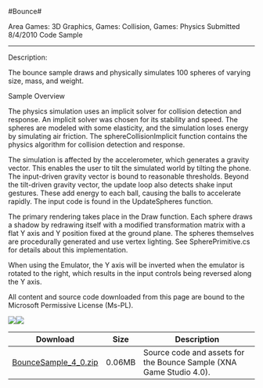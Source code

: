 #Bounce#

Area
Games: 3D Graphics, Games: Collision, Games: Physics
Submitted
8/4/2010
Code Sample

---

Description:

The bounce sample draws and physically simulates 100 spheres of varying size, mass, and weight.

Sample Overview

The physics simulation uses an implicit solver for collision detection and response. An implicit solver was chosen for its stability and speed. The spheres are modeled with some elasticity, and the simulation loses energy by simulating air friction. The sphereCollisionImplicit function contains the physics algorithm for collision detection and response.

The simulation is affected by the accelerometer, which generates a gravity vector. This enables the user to tilt the simulated world by tilting the phone. The input-driven gravity vector is bound to reasonable thresholds. Beyond the tilt-driven gravity vector, the update loop also detects shake input gestures. These add energy to each ball, causing the balls to accelerate rapidly. The input code is found in the UpdateSpheres function.  

The primary rendering takes place in the Draw function. Each sphere draws a shadow by redrawing itself with a modified transformation matrix with a flat Y axis and Y position fixed at the ground plane. The spheres themselves are procedurally generated and use vertex lighting. See SpherePrimitive.cs for details about this implementation.

When using the Emulator, the Y axis will be inverted when the emulator is rotated to the right, which results in the input controls being reversed along the Y axis.


All content and source code downloaded from this page are bound to the Microsoft Permissive License (Ms-PL).

 
![](https://github.com/kniEngine/XNAGameStudio/blob/master/Images/Bounce1.png)![](https://github.com/kniEngine/XNAGameStudio/blob/master/Images/Bounce2.png)	

 

 
Download | Size | Description
---|---|---|
[BounceSample_4_0.zip](https://github.com/kniEngine/XNAGameStudio/blob/master/Samples/BounceSample_4_0.zip?raw=true) | 0.06MB | Source code and assets for the Bounce Sample (XNA Game Studio 4.0). 
